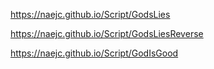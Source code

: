 https://naejc.github.io/Script/GodsLies

https://naejc.github.io/Script/GodsLiesReverse

https://naejc.github.io/Script/GodIsGood
